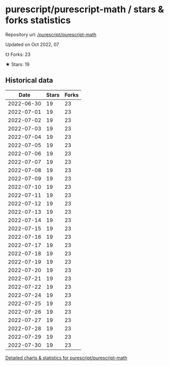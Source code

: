 # purescript/purescript-math / stars & forks statistics

Repository url: [/purescript/purescript-math](https://github.com/purescript/purescript-math)

Updated on Oct 2022, 07

☋ Forks: 23

★ Stars: 19

## Historical data
| Date | Stars | Forks |
|------|-------|-------|
| 2022-06-30 | 19 | 23 | 
| 2022-07-01 | 19 | 23 | 
| 2022-07-02 | 19 | 23 | 
| 2022-07-03 | 19 | 23 | 
| 2022-07-04 | 19 | 23 | 
| 2022-07-05 | 19 | 23 | 
| 2022-07-06 | 19 | 23 | 
| 2022-07-07 | 19 | 23 | 
| 2022-07-08 | 19 | 23 | 
| 2022-07-09 | 19 | 23 | 
| 2022-07-10 | 19 | 23 | 
| 2022-07-11 | 19 | 23 | 
| 2022-07-12 | 19 | 23 | 
| 2022-07-13 | 19 | 23 | 
| 2022-07-14 | 19 | 23 | 
| 2022-07-15 | 19 | 23 | 
| 2022-07-16 | 19 | 23 | 
| 2022-07-17 | 19 | 23 | 
| 2022-07-18 | 19 | 23 | 
| 2022-07-19 | 19 | 23 | 
| 2022-07-20 | 19 | 23 | 
| 2022-07-21 | 19 | 23 | 
| 2022-07-22 | 19 | 23 | 
| 2022-07-24 | 19 | 23 | 
| 2022-07-25 | 19 | 23 | 
| 2022-07-26 | 19 | 23 | 
| 2022-07-27 | 19 | 23 | 
| 2022-07-28 | 19 | 23 | 
| 2022-07-29 | 19 | 23 | 
| 2022-07-30 | 19 | 23 | 


[Detailed charts & statistics for purescript/purescript-math](https://reviewgithub.com/rep/purescript/purescript-math)
